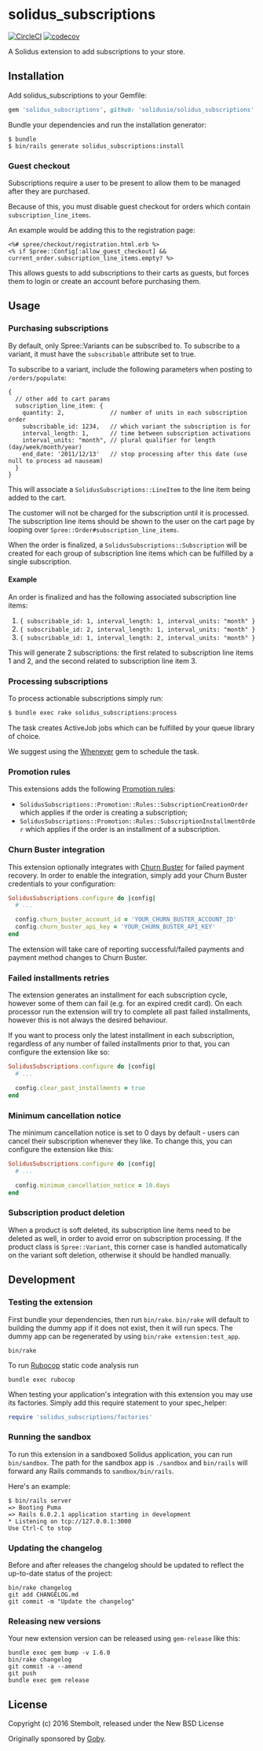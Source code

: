 # solidus_subscriptions

[![CircleCI](https://circleci.com/gh/solidusio/solidus_subscriptions.svg?style=shield)](https://circleci.com/gh/solidusio/solidus_subscriptions)
[![codecov](https://codecov.io/gh/solidusio/solidus_subscriptions/branch/master/graph/badge.svg)](https://codecov.io/gh/solidusio/solidus_subscriptions)

A Solidus extension to add subscriptions to your store.

## Installation

Add solidus_subscriptions to your Gemfile:

```ruby
gem 'solidus_subscriptions', github: 'solidusio/solidus_subscriptions'
```

Bundle your dependencies and run the installation generator:

```shell
$ bundle
$ bin/rails generate solidus_subscriptions:install
```

### Guest checkout

Subscriptions require a user to be present to allow them to be managed after they are purchased.

Because of this, you must disable guest checkout for orders which contain `subscription_line_items`.

An example would be adding this to the registration page:

```erb
<%# spree/checkout/registration.html.erb %>
<% if Spree::Config[:allow_guest_checkout] && current_order.subscription_line_items.empty? %>
```

This allows guests to add subscriptions to their carts as guests, but forces them to login or create
an account before purchasing them.

## Usage

### Purchasing subscriptions

By default, only Spree::Variants can be subscribed to. To subscribe to a variant, it must have the
`subscribable` attribute set to true.

To subscribe to a variant, include the following parameters when posting to `/orders/populate`:

```json5
{
  // other add to cart params
  subscription_line_item: {
    quantity: 2,             // number of units in each subscription order
    subscribable_id: 1234,   // which variant the subscription is for
    interval_length: 1,      // time between subscription activations
    interval_units: "month", // plural qualifier for length (day/week/month/year)
    end_date: '2011/12/13'   // stop processing after this date (use null to process ad nauseam)
  }
}
```

This will associate a `SolidusSubscriptions::LineItem` to the line item being added to the cart.

The customer will not be charged for the subscription until it is processed. The subscription line
items should be shown to the user on the cart page by looping over
`Spree::Order#subscription_line_items`.

When the order is finalized, a `SolidusSubscriptions::Subscription` will be created for each group
of subscription line items which can be fulfilled by a single subscription.

#### Example

An order is finalized and has the following associated subscription line items:

1. `{ subscribable_id: 1, interval_length: 1, interval_units: "month" }`
2. `{ subscribable_id: 2, interval_length: 1, interval_units: "month" }`
3. `{ subscribable_id: 1, interval_length: 2, interval_units: "month" }`

This will generate 2 subscriptions: the first related to subscription line items 1 and 2, and the
second related to subscription line item 3.

### Processing subscriptions

To process actionable subscriptions simply run:

```bash
$ bundle exec rake solidus_subscriptions:process
```

The task creates ActiveJob jobs which can be fulfilled by your queue library of choice.

We suggest using the [Whenever](https://github.com/javan/whenever) gem to schedule the task.

### Promotion rules

This extensions adds the following [Promotion rules](https://guides.solidus.io/developers/promotions/promotion-rules.html):
* `SolidusSubscriptions::Promotion::Rules::SubscriptionCreationOrder` which applies if the order is creating a subscription;
* `SolidusSubscriptions::Promotion::Rules::SubscriptionInstallmentOrder` which applies if the order is an installment of a subscription.

### Churn Buster integration

This extension optionally integrates with [Churn Buster](https://churnbuster.io) for failed payment
recovery. In order to enable the integration, simply add your Churn Buster credentials to your
configuration:

```ruby
SolidusSubscriptions.configure do |config|
  # ...

  config.churn_buster_account_id = 'YOUR_CHURN_BUSTER_ACCOUNT_ID'
  config.churn_buster_api_key = 'YOUR_CHURN_BUSTER_API_KEY'
end
```

The extension will take care of reporting successful/failed payments and payment method changes
to Churn Buster.

### Failed installments retries

The extension generates an installment for each subscription cycle, however some of them can fail
(e.g. for an expired credit card). On each processor run the extension will try to complete all past
failed installments, however this is not always the desired behaviour.

If you want to process only the latest installment in each subscription, regardless of any number of
failed installments prior to that, you can configure the extension like so:

```ruby
SolidusSubscriptions.configure do |config|
  # ...

  config.clear_past_installments = true
end
```

### Minimum cancellation notice

The minimum cancellation notice is set to 0 days by default - users can cancel their subscription whenever they like. To change this, you can configure the extension like this:

```ruby
SolidusSubscriptions.configure do |config|
  # ...

  config.minimum_cancellation_notice = 10.days
end
```

### Subscription product deletion
When a product is soft deleted, its subscription line items need to be deleted as well, in order to avoid error on subscription processing.
If the product class is `Spree::Variant`, this corner case is handled automatically on the variant soft deletion, otherwise it should be handled manually.

## Development

### Testing the extension

First bundle your dependencies, then run `bin/rake`. `bin/rake` will default to building the dummy
app if it does not exist, then it will run specs. The dummy app can be regenerated by using
`bin/rake extension:test_app`.

```shell
bin/rake
```

To run [Rubocop](https://github.com/bbatsov/rubocop) static code analysis run

```shell
bundle exec rubocop
```

When testing your application's integration with this extension you may use its factories.
Simply add this require statement to your spec_helper:

```ruby
require 'solidus_subscriptions/factories'
```

### Running the sandbox

To run this extension in a sandboxed Solidus application, you can run `bin/sandbox`. The path for
the sandbox app is `./sandbox` and `bin/rails` will forward any Rails commands to
`sandbox/bin/rails`.

Here's an example:

```
$ bin/rails server
=> Booting Puma
=> Rails 6.0.2.1 application starting in development
* Listening on tcp://127.0.0.1:3000
Use Ctrl-C to stop
```

### Updating the changelog

Before and after releases the changelog should be updated to reflect the up-to-date status of
the project:

```shell
bin/rake changelog
git add CHANGELOG.md
git commit -m "Update the changelog"
```

### Releasing new versions

Your new extension version can be released using `gem-release` like this:

```shell
bundle exec gem bump -v 1.6.0
bin/rake changelog
git commit -a --amend
git push
bundle exec gem release
```

## License

Copyright (c) 2016 Stembolt, released under the New BSD License

Originally sponsored by [Goby](https://www.goby.co).
